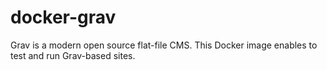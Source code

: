 # docker-grav

Grav is a modern open source flat-file CMS. This Docker image enables to test and run Grav-based sites.
